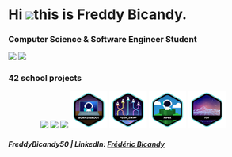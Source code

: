 # Hi ![](https://user-images.githubusercontent.com/18350557/176309783-0785949b-9127-417c-8b55-ab5a4333674e.gif)this is Freddy Bicandy.

### Computer Science & Software Engineer Student

<div align="left">
  <a href="https://42beirut.com/" style="text-decoration: none; border: none;">
    <img width="7%" src="https://42beirut.com/wp-content/uploads/2023/11/download.png"/>
  </a>
  <a href="https://liu.edu.lb/NewLIU2022/" style="text-decoration: none; border: none;"> 
    <img width="7%" src="https://liu.edu.lb/NewLIU2022/common/images/logo.png"/>
  </a>
</div>

### 42 school projects

<div align="center">
  <a href="" style="text-decoration: none; border: none;">
    <img width="15%" src="https://raw.githubusercontent.com/FreddyBicandy50/42-Libft/refs/heads/main/libfte.png?token=GHSAT0AAAAAADAXVRILRMHBNPSMR2HGWMA4Z7G6WCQ"/>
  </a>
  <a href="" style="text-decoration: none; border: none;"> 
    <img width="15%" src="https://raw.githubusercontent.com/FreddyBicandy50/42-ft_printf/refs/heads/main/ft_printfe.png?token=GHSAT0AAAAAADAXVRIKDHBKZSIKOI5T6YBEZ7G6WOA"/>
    </a>
  <a href="" style="text-decoration: none; border: none;">
  <img width="15%" src="https://raw.githubusercontent.com/FreddyBicandy50/42-get_next_line/refs/heads/main/get_next_linee.png?token=GHSAT0AAAAAADAXVRIKCSTVGMBTZZNCHBJ6Z7G6XCA"/>
  </a>
  <a href="" style="text-decoration: none; border: none;">
  <img width="15%" src="https://raw.githubusercontent.com/FreddyBicandy50/42-Born2beroot/refs/heads/main/born2beroote.png?token=GHSAT0AAAAAADAXVRILSG7M2YOBYKQ7NMR6Z7G6XJA"/>
  </a>
  <a href="https://github.com/FreddyBicandy50/42-push_swap" style="text-decoration: none; border: none;">
  <img width="15%" src="https://raw.githubusercontent.com/FreddyBicandy50/42-push_swap/refs/heads/main/push_swape.png"/>
  </a>
  <a href="https://github.com/FreddyBicandy50/42-pipex" style="text-decoration: none; border: none;">
  <img width="15%" src="https://raw.githubusercontent.com/FreddyBicandy50/42-pipex/refs/heads/main/pipexe.png"/>
  </a>
  <a href="https://github.com/FreddyBicandy50/42-fdf" style="text-decoration: none; border: none;">
  <img width="15%" src="https://raw.githubusercontent.com/FreddyBicandy50/42-fdf/refs/heads/main/fdfe.png"/>
  </a>
</div>

##### FreddyBicandy50 | LinkedIn: [Frédéric Bicandy](https://www.linkedin.com/in/freddy-bicandy/)
